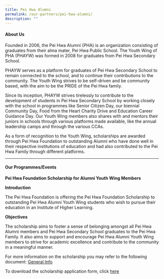 ```yaml
---
title: Pei Hwa Alumni
permalink: /our-partners/pei-hwa-alumni/
description: ""
---
```

<h4>About Us</h4>
<p>Founded in 2006, the Pei Hwa Alumni (PHA) is an organization consisting of graduates from their alma mater, Pei Hwa Public School. The Youth Wing of PHA (PHAYW) was formed in 2008 for graduates from Pei Hwa Secondary School.</p>
<p>PHAYW serves as a platform for graduates of Pei Hwa Secondary School to remain connected to the school, and to continue their contributions to the community. The Youth Wing strives to be self-driven and be community based, with the aim to be the PRIDE of the Pei Hwa family.</p>
<p>Since its inception, PHAYW strives tirelessly to contribute to the development of students in Pei Hwa Secondary School by working closely with the school in programmes like Senior Citizen Day, our biennial Community Day, Food from the Heart Charity Drive and Education Career Guidance Day. Our Youth Wing members also shares with and mentors their juniors in schools through various platforms made available, like the annual leadership camps and through the various CCAs.</p>
<p>As a form of recognition to the Youth Wing, scholarships are awarded through Pei Hwa Foundation to outstanding Alumni who have done well in their respective institutions of education and had also contributed to the Pei Hwa Family through different platforms.</p>
<hr>
<h4>Our Programmes/Events</h4>
<p><strong>Pei Hwa Foundation Scholarship for Alumni Youth Wing Members</strong></p>
<p><strong>Introduction</strong></p>
<p>The Pei Hwa Foundation is offering the Pei Hwa Foundation Scholarship to outstanding Pei Hwa Alumni Youth Wing students who wish to pursue their education in an Institute of Higher Learning.</p>
<p><strong>Objectives</strong></p>
<p>The scholarship aims to foster a sense of belonging amongst all Pei Hwa Alumni members and Pei Hwa Secondary School graduates to the Pei Hwa Family. It also aims to support and encourage Pei Hwa Alumni Youth Wing members to strive for academic excellence and contribute to the community in a meaningful manner.</p>
<p>For more information on the scholarship you may refer to the following document:&nbsp;<a href="/files/PHF_Scholarship_general-information_updated_22Mar2022.pdf">General Info</a></p>
<p>To download the scholarship application form, click&nbsp;<a href="/files/PHF_Scholarship_App_Form_Mar2021.pdf">here</a></p>